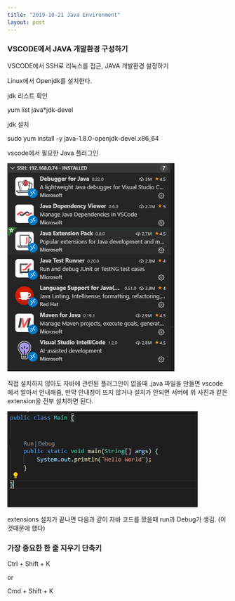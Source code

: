 ```yaml
---
title: "2019-10-21 Java Environment"
layout: post
---
```


###  VSCODE에서 JAVA 개발환경 구성하기

VSCODE에서 SSH로 리눅스를 접근, JAVA 개발환경 설정하기 



Linux에서 Openjdk를 설치한다.

 jdk 리스트 확인

yum list java*jdk-devel 

 jdk 설치

sudo yum install -y java-1.8.0-openjdk-devel.x86_64



vscode에서 필요한 Java 플러그인

![4](../img/java_plugin.PNG)
   
직접 설치하지 않아도 자바에 관련된 플러그인이 없을때 .java 파일을 만들면 vscode에서 알아서 안내해줌, 만약 안내창이 뜨지 않거나 설치가 안되면 서버에 위 사진과 같은 extension을 전부 설치하면 된다.



![5](../img/java_helloworld.PNG)

extensions 설치가 끝나면 다음과 같이 자바 코드를 짰을때 run과 Debug가 생김. (이것때문에 했다)


### 가장 중요한 한 줄 지우기 단축키

Ctrl + Shift + K

or 

Cmd +  Shift + K